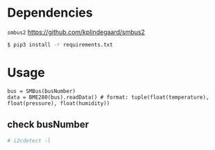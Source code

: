 # Dependencies
`smbus2`
https://github.com/kplindegaard/smbus2

```bash
$ pip3 install -r requirements.txt
```

# Usage
```python3
bus = SMBus(busNumber)
data = BME280(bus).readData() # format: tuple(float(temperature), float(pressure), float(humidity))
```
## check busNumber
```bash
# i2cdetect -l
```